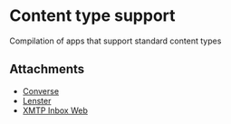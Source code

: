# Content type support
Compilation of apps that support standard content types

## Attachments

- [Converse](https://www.converse.xyz)
- [Lenster](https://www.lenster.xyz)
- [XMTP Inbox Web](https://www.xmtp.chat)
